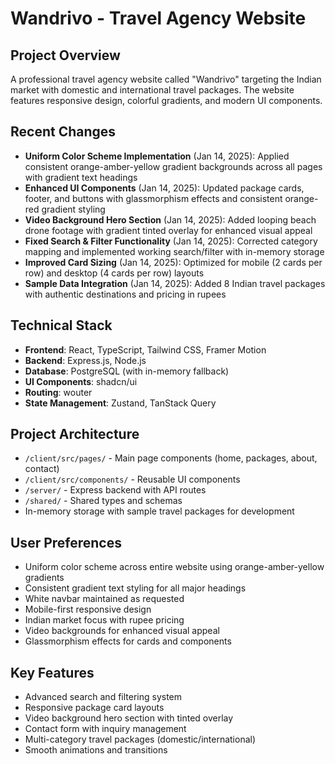 # Wandrivo - Travel Agency Website

## Project Overview
A professional travel agency website called "Wandrivo" targeting the Indian market with domestic and international travel packages. The website features responsive design, colorful gradients, and modern UI components.

## Recent Changes
- **Uniform Color Scheme Implementation** (Jan 14, 2025): Applied consistent orange-amber-yellow gradient backgrounds across all pages with gradient text headings
- **Enhanced UI Components** (Jan 14, 2025): Updated package cards, footer, and buttons with glassmorphism effects and consistent orange-red gradient styling
- **Video Background Hero Section** (Jan 14, 2025): Added looping beach drone footage with gradient tinted overlay for enhanced visual appeal
- **Fixed Search & Filter Functionality** (Jan 14, 2025): Corrected category mapping and implemented working search/filter with in-memory storage
- **Improved Card Sizing** (Jan 14, 2025): Optimized for mobile (2 cards per row) and desktop (4 cards per row) layouts
- **Sample Data Integration** (Jan 14, 2025): Added 8 Indian travel packages with authentic destinations and pricing in rupees

## Technical Stack
- **Frontend**: React, TypeScript, Tailwind CSS, Framer Motion
- **Backend**: Express.js, Node.js
- **Database**: PostgreSQL (with in-memory fallback)
- **UI Components**: shadcn/ui
- **Routing**: wouter
- **State Management**: Zustand, TanStack Query

## Project Architecture
- `/client/src/pages/` - Main page components (home, packages, about, contact)
- `/client/src/components/` - Reusable UI components
- `/server/` - Express backend with API routes
- `/shared/` - Shared types and schemas
- In-memory storage with sample travel packages for development

## User Preferences
- Uniform color scheme across entire website using orange-amber-yellow gradients
- Consistent gradient text styling for all major headings
- White navbar maintained as requested
- Mobile-first responsive design
- Indian market focus with rupee pricing
- Video backgrounds for enhanced visual appeal
- Glassmorphism effects for cards and components

## Key Features
- Advanced search and filtering system
- Responsive package card layouts
- Video background hero section with tinted overlay
- Contact form with inquiry management
- Multi-category travel packages (domestic/international)
- Smooth animations and transitions